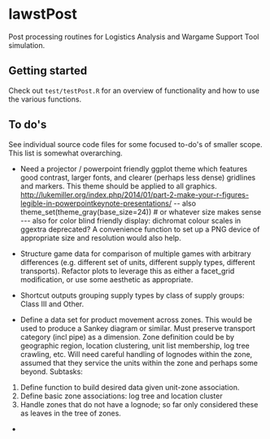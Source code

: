 # lawstPost
Post processing routines for Logistics Analysis and Wargame Support Tool simulation.

## Getting started

Check out `test/testPost.R` for an overview of functionality and how to use the various functions. 


## To do's

See individual source code files for some focused to-do's of smaller scope. This list is somewhat overarching.

* Need a projector / powerpoint friendly ggplot theme which features good contrast, larger fonts, and clearer (perhaps less dense) gridlines and markers. This theme should be applied to all graphics.  http://lukemiller.org/index.php/2014/01/part-2-make-your-r-figures-legible-in-powerpointkeynote-presentations/   -- also theme_set(theme_gray(base_size=24)) # or whatever size makes sense  ---  also for color blind friendly display: dichromat colour scales in ggextra deprecated? A convenience function to set up a PNG device of appropriate size and resolution would also help.

* Structure game data for comparison of multiple games with arbitrary differences (e.g. different set of units, different supply types, different transports). Refactor plots to leverage this as either a facet_grid modification, or use some aesthetic as appropriate.

* Shortcut outputs grouping supply types by class of supply groups: Class III and Other.

* Define a data set for product movement across zones. This would be used to produce a Sankey diagram or similar. Must preserve transport category (incl pipe) as a dimension. Zone definition could be by geographic region, location clustering, unit list membership, log tree crawling, etc. Will need careful handling of lognodes within the zone, assumed that they service the units within the zone and perhaps some beyond. 
Subtasks: 
1. Define function to build desired data given unit-zone association. 
2. Define basic zone associations: log tree and location cluster 
3. Handle zones that do not have a lognode; so far only considered these as leaves in the tree of zones.

* 